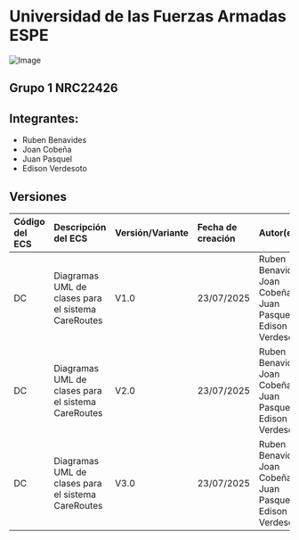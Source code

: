 # Universidad de las Fuerzas Armadas ESPE
![Image](https://github.com/user-attachments/assets/6eea1ab2-5539-4c62-911d-75f0a347322e)

## Grupo 1 NRC22426 

## Integrantes:
- Ruben Benavides 
- Joan Cobeña 
- Juan Pasquel 
- Edison Verdesoto 

## Versiones

| Código del ECS | Descripción del ECS | Versión/Variante | Fecha de creación | Autor(es) | Localización | Observaciones |
| :--- | :--- | :--- | :--- | :--- | :--- | :--- |
| DC | Diagramas UML de clases para el sistema CareRoutes | V1.0 | 23/07/2025 | Ruben Benavides, Joan Cobeña, Juan Pasquel, Edison Verdesoto | 22426_G1_ADS\BIBLIOTECA DE TRABAJO\3. DISEÑO\Diagrama_de_Clases\Diagrama de clasesV1.pdf | Versión inicial del diagrama de clases en PDF |
| DC | Diagramas UML de clases para el sistema CareRoutes | V2.0 | 23/07/2025 | Ruben Benavides, Joan Cobeña, Juan Pasquel, Edison Verdesoto | 22426_G1_ADS\BIBLIOTECA DE TRABAJO\3. DISEÑO\Diagrama_de_Clases\Diagrama de clasesV2.pdf | Revisión estructural del modelo |
| DC | Diagramas UML de clases para el sistema CareRoutes | V3.0 | 23/07/2025 | Ruben Benavides, Joan Cobeña, Juan Pasquel, Edison Verdesoto | 22426_G1_ADS\BIBLIOTECA DE TRABAJO\3. DISEÑO\Diagrama_de_Clases\Diagrama_de_clases_V3.mmd / .png | Versión final (fuente en MMD y visual en PNG) |

